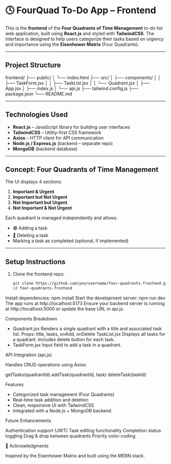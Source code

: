 # 🕓 FourQuad To-Do App – Frontend

This is the **frontend** of the **Four Quadrants of Time Management** to-do list web application, built using **React.js** and styled with **TailwindCSS**. The interface is designed to help users categorize their tasks based on urgency and importance using the **Eisenhower Matrix** (Four Quadrants).

---

## Project Structure

frontend/
├── public/
│ └── index.html
├── src/
│ ├── components/
│ │ ├── TaskForm.jsx
│ │ ├── TaskList.jsx
│ │ └── Quadrant.jsx
│ ├── App.jsx
│ ├── index.js
│ └── api.js
├── tailwind.config.js
├── package.json
└── README.md


---

## Technologies Used

- **React.js** – JavaScript library for building user interfaces
- **TailwindCSS** – Utility-first CSS framework
- **Axios** – HTTP client for API communication
- **Node.js / Express.js** (backend – separate repo)
- **MongoDB** (backend database)

---

## Concept: Four Quadrants of Time Management

The UI displays 4 sections:
1. **Important & Urgent**
2. **Important but Not Urgent**
3. **Not Important but Urgent**
4. **Not Important & Not Urgent**

Each quadrant is managed independently and allows:
- 🟢 Adding a task
- 🔴 Deleting a task
- Marking a task as completed (optional, if implemented)

---

## Setup Instructions

1. Clone the frontend repo:
   ```bash
   git clone https://github.com/yourusername/four-quadrants-frontend.git
   cd four-quadrants-frontend
Install dependencies:
npm install
Start the development server:
npm run dev
The app runs at http://localhost:5173
Ensure your backend server is running at http://localhost:5000 or update the base URL in api.js.

Components Breakdown

- Quadrant.jsx
Renders a single quadrant with a title and associated task list.
Props: title, tasks, onAdd, onDelete
   TaskList.jsx
Displays all tasks for a quadrant.
Includes delete button for each task.
- TaskForm.jsx
Input field to add a task in a quadrant.

API Integration (api.js)

Handles CRUD operations using Axios:

getTasks(quadrantId)
addTask(quadrantId, task)
deleteTask(taskId)

Features

- Categorized task management (Four Quadrants)
- Real-time task addition and deletion
- Clean, responsive UI with TailwindCSS
- Integrated with a Node.js + MongoDB backend

Future Enhancements

Authentication support (JWT)
Task editing functionality
Completion status toggling
Drag & drop between quadrants
Priority color-coding

🙌 Acknowledgments

Inspired by the Eisenhower Matrix and built using the MERN stack.
